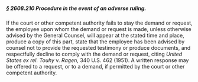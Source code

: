 ##### § 2608.210 Procedure in the event of an adverse ruling. #####

If the court or other competent authority fails to stay the demand or request, the employee upon whom the demand or request is made, unless otherwise advised by the General Counsel, will appear at the stated time and place, produce a copy of this part, state that the employee has been advised by counsel not to provide the requested testimony or produce documents, and respectfully decline to comply with the demand or request, citing *United States ex rel. Touhy* v. *Ragen,* 340 U.S. 462 (1951). A written response may be offered to a request, or to a demand, if permitted by the court or other competent authority.